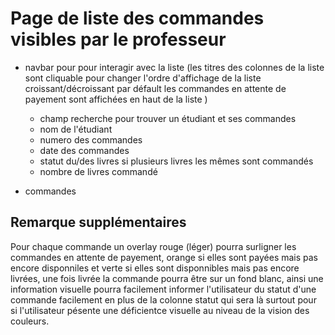 # Page de liste des commandes visibles par le professeur

- navbar pour pour interagir avec la liste (les titres des colonnes de la liste sont cliquable pour changer l'ordre d'affichage de la liste croissant/décroissant par défault les commandes en attente de payement sont affichées en haut de la liste )

  - champ recherche pour trouver un étudiant et ses commandes
  - nom de l'étudiant
  - numero des commandes
  - date des commandes
  - statut du/des livres si plusieurs livres les mêmes sont commandés
  - nombre de livres commandé

- commandes

## Remarque supplémentaires

Pour chaque commande un overlay rouge (léger) pourra surligner les commandes en attente de payement, orange si elles sont payées mais pas encore disponniles et verte si elles sont disponnibles mais pas encore livrées, une fois livrée la commande pourra être sur un fond blanc, ainsi une information visuelle pourra facilement informer l'utilisateur du statut d'une commande facilement en plus de la colonne statut qui sera là surtout pour si l'utilisateur pésente une déficientce visuelle au niveau de la vision des couleurs.
